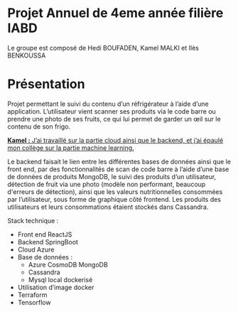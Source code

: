 # Projet Annuel de 4eme année filière IABD
Le groupe est composé de Hedi BOUFADEN, Kamel MALKI et Ilès BENKOUSSA

# Présentation

Projet permettant le suivi du contenu d’un réfrigérateur à l’aide d’une application. L’utilisateur vient scanner ses produits via le code barre ou prendre une photo de ses fruits, ce qui lui permet de garder un œil sur le contenu de son frigo.

<ins>**Kamel :** J’ai travaillé sur la partie cloud ainsi que le backend, et j’ai épaulé mon collège sur la partie machine learning. </ins>

Le backend faisait le lien entre les différentes bases de données ainsi que le front end, par des fonctionnalités de scan de code barre à l’aide d’une base de données de produits MongoDB, le suivi des produits d’un utilisateur, détection de fruit via une photo (modèle non performant, beaucoup d'erreurs de détection), ainsi que les valeurs nutritionnelles consommées par l’utilisateur, sous forme de graphique côté frontend. Les produits des utilisateurs et leurs consommations étaient stockés dans Cassandra.

Stack technique :
- Front end ReactJS
- Backend SpringBoot
- Cloud Azure
- Base de données :
  - Azure CosmoDB MongoDB
  - Cassandra
  - Mysql local dockerisé
- Utilisation d’image docker
- Terraform
- Tensorflow
